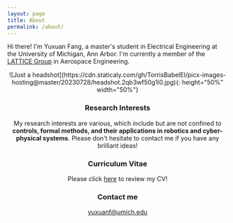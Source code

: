 ```yaml
---
layout: page
title: About
permalink: /about/
---
```


Hi there! I'm Yuxuan Fang, a master's student in Electrical Engineering at the University of Michigan, Ann Arbor. I'm currently a member of the [LATTICE Group](https://sites.google.com/umich.edu/lattice/people) in Aerospace Engineering.

<div align= center>![Just a headshot](https://cdn.staticaly.com/gh/TorrisBabelEI/picx-images-hosting@master/20230728/headshot.2qb3wf50g1i0.jpg){: height="50%" width="50%"}

### Research Interests

My research interests are various, which include but are not confined to **controls, formal methods, and their applications in robotics and cyber-physical systems**. Please don't hesitate to contact me if you have any brilliant ideas!

### Curriculum Vitae

Please click [here](https://github.com/TorrisBabelEI/TorrisBabelEI.github.io/blob/master/documents/FYX_CV.pdf) to review my CV!

### Contact me

[yuxuanf@umich.edu](mailto:yuxuanf@umich.edu)
